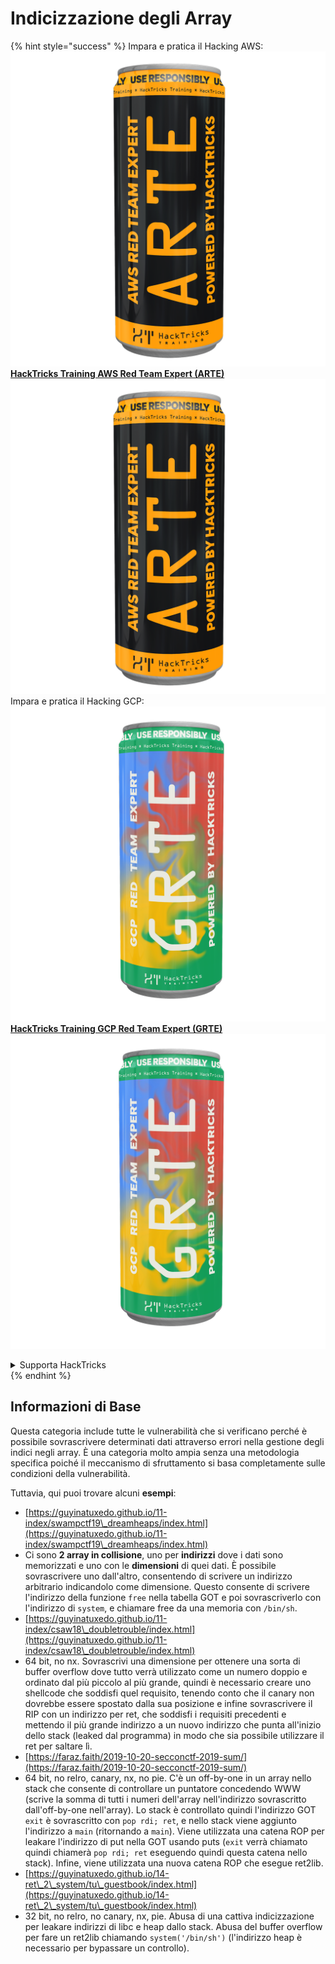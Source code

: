 # Indicizzazione degli Array

{% hint style="success" %}
Impara e pratica il Hacking AWS:<img src="/.gitbook/assets/arte.png" alt="" data-size="line">[**HackTricks Training AWS Red Team Expert (ARTE)**](https://training.hacktricks.xyz/courses/arte)<img src="/.gitbook/assets/arte.png" alt="" data-size="line">\
Impara e pratica il Hacking GCP: <img src="/.gitbook/assets/grte.png" alt="" data-size="line">[**HackTricks Training GCP Red Team Expert (GRTE)**<img src="/.gitbook/assets/grte.png" alt="" data-size="line">](https://training.hacktricks.xyz/courses/grte)

<details>

<summary>Supporta HackTricks</summary>

* Controlla i [**piani di abbonamento**](https://github.com/sponsors/carlospolop)!
* **Unisciti al** 💬 [**gruppo Discord**](https://discord.gg/hRep4RUj7f) o al [**gruppo telegram**](https://t.me/peass) o **seguici** su **Twitter** 🐦 [**@hacktricks\_live**](https://twitter.com/hacktricks\_live)**.**
* **Condividi trucchi di hacking inviando PR ai** [**HackTricks**](https://github.com/carlospolop/hacktricks) e [**HackTricks Cloud**](https://github.com/carlospolop/hacktricks-cloud) repos su github.

</details>
{% endhint %}

## Informazioni di Base

Questa categoria include tutte le vulnerabilità che si verificano perché è possibile sovrascrivere determinati dati attraverso errori nella gestione degli indici negli array. È una categoria molto ampia senza una metodologia specifica poiché il meccanismo di sfruttamento si basa completamente sulle condizioni della vulnerabilità.

Tuttavia, qui puoi trovare alcuni **esempi**:

* [https://guyinatuxedo.github.io/11-index/swampctf19\_dreamheaps/index.html](https://guyinatuxedo.github.io/11-index/swampctf19\_dreamheaps/index.html)
* Ci sono **2 array in collisione**, uno per **indirizzi** dove i dati sono memorizzati e uno con le **dimensioni** di quei dati. È possibile sovrascrivere uno dall'altro, consentendo di scrivere un indirizzo arbitrario indicandolo come dimensione. Questo consente di scrivere l'indirizzo della funzione `free` nella tabella GOT e poi sovrascriverlo con l'indirizzo di `system`, e chiamare free da una memoria con `/bin/sh`.
* [https://guyinatuxedo.github.io/11-index/csaw18\_doubletrouble/index.html](https://guyinatuxedo.github.io/11-index/csaw18\_doubletrouble/index.html)
* 64 bit, no nx. Sovrascrivi una dimensione per ottenere una sorta di buffer overflow dove tutto verrà utilizzato come un numero doppio e ordinato dal più piccolo al più grande, quindi è necessario creare uno shellcode che soddisfi quel requisito, tenendo conto che il canary non dovrebbe essere spostato dalla sua posizione e infine sovrascrivere il RIP con un indirizzo per ret, che soddisfi i requisiti precedenti e mettendo il più grande indirizzo a un nuovo indirizzo che punta all'inizio dello stack (leaked dal programma) in modo che sia possibile utilizzare il ret per saltare lì.
* [https://faraz.faith/2019-10-20-secconctf-2019-sum/](https://faraz.faith/2019-10-20-secconctf-2019-sum/)
* 64 bit, no relro, canary, nx, no pie. C'è un off-by-one in un array nello stack che consente di controllare un puntatore concedendo WWW (scrive la somma di tutti i numeri dell'array nell'indirizzo sovrascritto dall'off-by-one nell'array). Lo stack è controllato quindi l'indirizzo GOT `exit` è sovrascritto con `pop rdi; ret`, e nello stack viene aggiunto l'indirizzo a `main` (ritornando a `main`). Viene utilizzata una catena ROP per leakare l'indirizzo di put nella GOT usando puts (`exit` verrà chiamato quindi chiamerà `pop rdi; ret` eseguendo quindi questa catena nello stack). Infine, viene utilizzata una nuova catena ROP che esegue ret2lib.
* [https://guyinatuxedo.github.io/14-ret\_2\_system/tu\_guestbook/index.html](https://guyinatuxedo.github.io/14-ret\_2\_system/tu\_guestbook/index.html)
* 32 bit, no relro, no canary, nx, pie. Abusa di una cattiva indicizzazione per leakare indirizzi di libc e heap dallo stack. Abusa del buffer overflow per fare un ret2lib chiamando `system('/bin/sh')` (l'indirizzo heap è necessario per bypassare un controllo).
